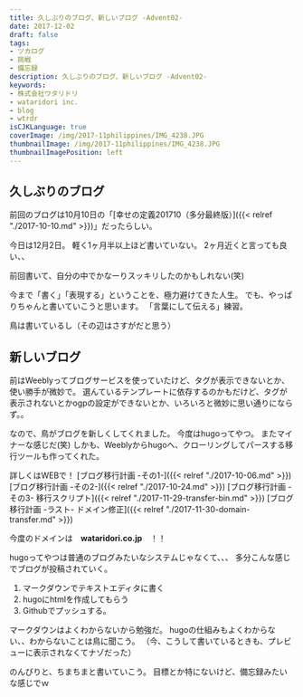 ```yaml
---
title: 久しぶりのブログ、新しいブログ -Advent02-
date: 2017-12-02
draft: false
tags:
- ツカログ
- 挑戦
- 備忘録
description: 久しぶりのブログ、新しいブログ -Advent02-
keywords:
- 株式会社ワタリドリ
- wataridori inc.
- blog
- wtrdr
isCJKLanguage: true
coverImage: /img/2017-11philippines/IMG_4238.JPG
thumbnailImage: /img/2017-11philippines/IMG_4238.JPG
thumbnailImagePosition: left
---
```

## 久しぶりのブログ
前回のブログは10月10日の「[幸せの定義201710（多分最終版）]({{< relref "./2017-10-10.md" >}})」だったらしい。

今日は12月2日。
軽く1ヶ月半以上ほど書いていない。
2ヶ月近くと言っても良い、、

前回書いて、自分の中でかなーりスッキリしたのかもしれない(笑)

今まで「書く」「表現する」ということを、極力避けてきた人生。
でも、やっぱりちゃんと書いていこうと思います。
「言葉にして伝える」練習。

鳥は書いているし（その辺はさすがだと思う）



## 新しいブログ
前はWeeblyってブログサービスを使っていたけど、タグが表示できないとか、使い勝手が微妙で。
選んているテンプレートに依存するのかもだけど、タグが表示されないとかogpの設定ができないとか、いろいろと微妙に思い通りにならず。。

なので、鳥がブログを新しくしてくれました。
今度はhugoってやつ。
またマイナーな感じだ(笑)
しかも、Weeblyからhugoへ、クローリングしてパースする移行ツールも作ってくれた。

詳しくはWEBで！
[ブログ移行計画 -その1-]({{< relref "./2017-10-06.md" >}})
[ブログ移行計画 -その2-]({{< relref "./2017-10-24.md" >}})
[ブログ移行計画 -その3- 移行スクリプト]({{< relref "./2017-11-29-transfer-bin.md" >}})
[ブログ移行計画 -ラスト- ドメイン修正]({{< relref "./2017-11-30-domain-transfer.md" >}})


今度のドメインは　**wataridori.co.jp**　！！

hugoってやつは普通のブログみたいなシステムじゃなくて、、、
多分こんな感じでブログが投稿されていく。

1. マークダウンでテキストエディタに書く
1. hugoにhtmlを作成してもらう
1. Githubでプッシュする。

マークダウンはよくわからないから勉強だ。
hugoの仕組みもよくわからない、、わからないことは鳥に聞こう。
（今、こうして書いているときも、プレビューに表示されなくてナゾだった）

のんびりと、ちまちまと書いていこう。
目標とか特にないけど、備忘録みたいな感じでｗ



